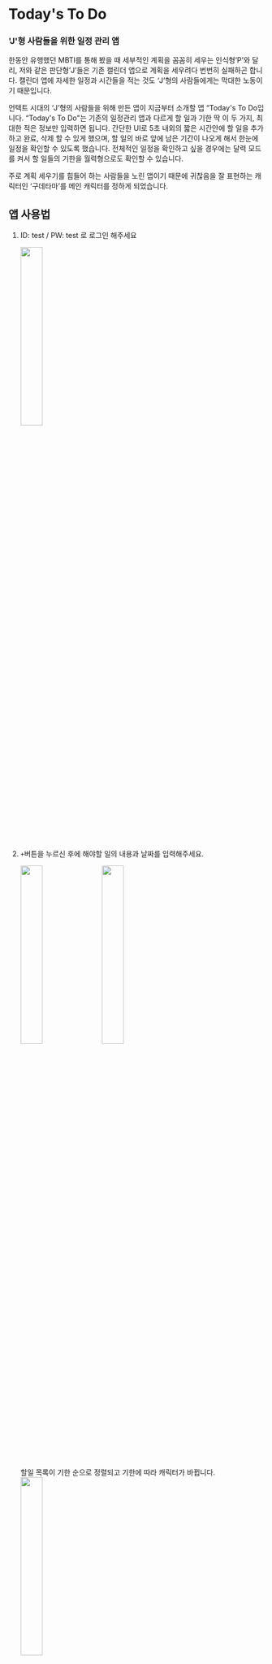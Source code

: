 # Today's To Do
### 'J'형 사람들을 위한 일정 관리 앱

한동안 유행했던 MBTI를 통해 봤을 때 세부적인 계획을 꼼꼼히 세우는 인식형’P’와 달리, 저와 같은 판단형’J’들은 기존 캘린더 앱으로 계획을 세우려다 번번히 실패하곤 합니다. 캘린더 앱에 자세한 일정과 시간들을 적는 것도 ‘J’형의 사람들에게는 막대한 노동이기 때문입니다.

언텍트 시대의 ‘J’형의 사람들을 위해 만든 앱이 지금부터 소개할 앱 “Today's To Do입니다. “Today's To Do"는 기존의 일정관리 앱과 다르게 할 일과  기한 딱 이 두 가지, 최대한 적은 정보만 입력하면 됩니다. 간단한 UI로 5초 내외의 짧은 시간안에 할 일을 추가하고 완료, 삭제 할 수 있게 했으며, 할 일의 바로 앞에 남은 기간이 나오게 해서 한눈에 일정을 확인할 수 있도록 했습니다. 전체적인 일정을 확인하고 싶을 경우에는 달력 모드를 켜서 할 일들의 기한을 월력형으로도 확인할 수 있습니다.

주로 계획 세우기를 힘들어 하는 사람들을 노린 앱이기 때문에 귀찮음을 잘 표현하는 캐릭터인 ‘구데타마’를 메인 캐릭터를  정하게 되었습니다.

## 앱 사용법
1. ID: test / PW: test 로 로그인 해주세요

	 <img width="30%" src="https://user-images.githubusercontent.com/80624082/145237697-3559b55c-5435-4e9d-b161-643f3e37e2d7.png"/>

2. ``+``버튼을 누르신 후에 해야할 일의 내용과 날짜를 입력해주세요.

	<img width="30%" src="https://user-images.githubusercontent.com/80624082/145238016-47e5d1ca-16bf-46ef-a81a-3e55bd00c6b0.png"/> &nbsp;&nbsp;&nbsp;<img width="30%" src="https://user-images.githubusercontent.com/80624082/145238061-b9759115-2a6f-4466-a3ba-2d2821092a16.png"/>
	
    할일 목록이 기한 순으로 정렬되고 기한에 따라 캐릭터가 바뀝니다.<br>
	  <img width="30%" src="https://user-images.githubusercontent.com/80624082/145238127-18d8eb7b-301f-4670-8122-328f6a3e0d7c.png"/>
   

3. 해야될 일을 끝마치셨다면 리스트의 항목을 오른쪽으로 드래그 해줍니다.

   <img width="30%" src="https://user-images.githubusercontent.com/80624082/145239905-d671fef9-b56a-4724-80da-1f91f5d0ab8f.png"/>&nbsp;&nbsp;&nbsp;<img width="30%" src="https://user-images.githubusercontent.com/80624082/145239645-4a090e03-b85f-4347-9932-8b3eb56ee767.png"/>

4. 그뒤 좌측 상단에 네비게이션(메뉴) 버튼을 누르신 뒤, ``Done(완료한 일 보기)``버튼을 누르시면, 완료한 일과 시간내로 완료하지 못한 일들을 보실 수 있습니다.

   <img width="30%" src="https://user-images.githubusercontent.com/80624082/145240086-8856b97a-c5c9-41cb-a353-2ba86c9a7092.png"/>&nbsp;&nbsp;&nbsp;<img width="30%" src="https://user-images.githubusercontent.com/80624082/145240981-232de890-8fa5-4c6a-b2a9-a4eec04f4bab.png"/>

5. 리스트의 항목을 왼쪽으로 드래그하시면 삭제 여부를 확인하는 팝업이 나옵니다.

   <img width="30%" src="https://user-images.githubusercontent.com/80624082/145241121-129f0c7d-8236-48c1-b736-49f5e92b100f.png"/>&nbsp;&nbsp;&nbsp;<img width="30%" src="https://user-images.githubusercontent.com/80624082/145241316-f93a605d-226f-4f6a-9d68-16329836a2aa.png"/>
	 
   확인을 누르시면 드래그 하신 항목이 리스트에서 삭제됩니다.<br>
   <img width="30%" src="https://user-images.githubusercontent.com/80624082/145241752-4639d2dd-edeb-459a-9fd1-e781eea12c75.png"/>

6. 우측 상단에 달력모양의 버튼을 클릭하시면 달력형으로 날짜마다 해야 할 할일들을 확인하실 수 있습니다.

   <img width="30%" src="https://user-images.githubusercontent.com/80624082/145242320-77a392bb-36a6-4b0e-bc90-b2c9c8a15419.png"/>

7. 다시 좌측 상단의 네비게이션(메뉴)버튼을 눌러 ``보안설정`` 스위치를 클릭하시면 접속 시 비밀번호를 설정하실 수 있습니다.

   <img width="30%" src="https://user-images.githubusercontent.com/80624082/145240086-8856b97a-c5c9-41cb-a353-2ba86c9a7092.png"/>&nbsp;&nbsp;&nbsp;<img width="30%" src="https://user-images.githubusercontent.com/80624082/145243023-4e3ee258-147f-4a46-9cd6-567e03228892.png"/>

8. 앱을 완전히 종료하신 뒤에 다시 접속하시면 방금 전 설정해놓았던 비밀번호를 입력하셔야 다시 접속하실 수 있습니다.

   <img width="30%" src="https://user-images.githubusercontent.com/80624082/145243219-24b61181-b62f-45b2-9f13-ef9510ec83f2.png"/>&nbsp;&nbsp;&nbsp;<img width="30%" src="https://user-images.githubusercontent.com/80624082/145243516-5692f835-43af-4b3d-9786-2ee32936dd05.png"/>
	 
   비밀번호를 잊어버리셨을 경우 우측하단에 있는 캐릭터를 클릭하시면 다시 로그인 창이 뜨게 됩니다.<br>
	 <img width="30%" src="https://user-images.githubusercontent.com/80624082/145237697-3559b55c-5435-4e9d-b161-643f3e37e2d7.png"/>
